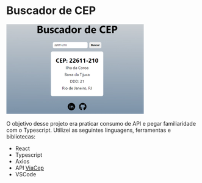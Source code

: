# Buscador de CEP

![Design do projeto](./src/assets/preview.jpg)

O objetivo desse projeto era praticar consumo de API e pegar familiaridade com o Typescript. Utilizei as seguintes linguagens, ferramentas e bibliotecas:

- React
- Typescript
- Axios
- API [ViaCep](https://viacep.com.br)
- VSCode
